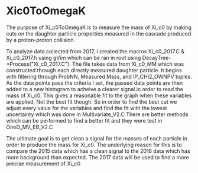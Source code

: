 # Xic0ToOmegaK
The purpose of Xi_c0ToOmegaK is to measure the mass of Xi_c0 by making cuts on the daughter particle properties measured in the cascade produced by a proton-proton collision.  

To analyze data collected from 2017, I created the macros Xi_c0_2017.C & Xi_c0_2017.h using gVim which can be ran in root using 
DecayTree->Process("Xi_c0_2017.C").
The file takes data from Xi_c0_MM  which was constructed through each directly measured daughter particle. It begins with filtering through ProbNN, Measured Mass, and IP_CHI2_OWNPV tuples. As the data points pass the criteria I set, the passed data points are then added to a new histogram to acheive a clearer signal in order to read the mass of Xi_c0.
This gives a reasonable fit to the graph when these variables are applied. Not the best fit though. So in order to find the best cut we adjust every value for the variables and find the fit with the lowest uncertainty which was done in Multivariate_V2.C
There are better methods which can be performed to find a better fit and they were test in OneD_MV_EB_V2.C

The ultimate goal is to get clean a signal for the masses of each particle in order to produce the mass for Xi_c0. The underlying reason for this is to compare the 2015 data which has a clean signal to the 2016 data which has more background than expected. The 2017 data will be used to find a more precise measurement of Xi_c0
